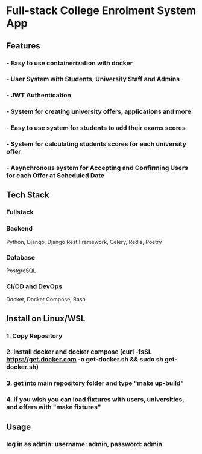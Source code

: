 # Full-stack College Enrolment System App

## Features

### - Easy to use containerization with docker

### - User System with Students, University Staff and Admins

### - JWT Authentication

### - System for creating university offers, applications and more

### - Easy to use system for students to add their exams scores

### - System for calculating students scores for each university offer

### - Asynchronous system for Accepting and Confirming Users for each Offer at Scheduled Date

## Tech Stack

### Fullstack

### Backend
Python, Django, Django Rest Framework, Celery, Redis, Poetry

### Database
PostgreSQL

### CI/CD and DevOps
Docker, Docker Compose, Bash

## Install on Linux/WSL
### 1. Copy Repository
### 2. install docker and docker compose (curl -fsSL https://get.docker.com -o get-docker.sh && sudo sh get-docker.sh)
### 3. get into main repository folder and type "make up-build"
### 4. If you wish you can load fixtures with users, universities, and offers with "make fixtures"

## Usage
### log in as admin: username: admin, password: admin
